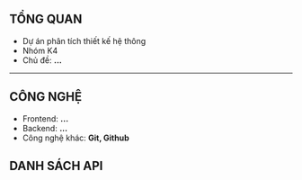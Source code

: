 ## TỔNG QUAN
- Dự án phân tích thiết kế hệ thông
- Nhóm K4
- Chủ đề: **...**
---
## CÔNG NGHỆ
- Frontend: **...**
- Backend: **...**
- Công nghệ khác: **Git, Github**
## DANH SÁCH API
